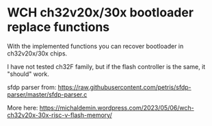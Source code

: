 
# WCH ch32v20x/30x bootloader replace functions

With the implemented functions you can recover bootloader in ch32v20x/30x chips.

I have not tested ch32F family, but if the flash controller is the same, it "should" work.


sfdp parser from: https://raw.githubusercontent.com/petris/sfdp-parser/master/sfdp-parser.c


More here:
https://michaldemin.wordpress.com/2023/05/06/wch-ch32v20x-30x-risc-v-flash-memory/